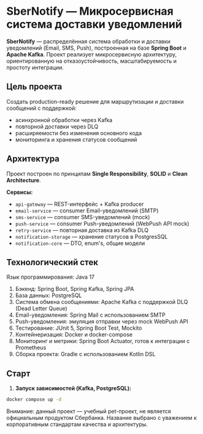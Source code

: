# SberNotify — Микросервисная система доставки уведомлений

**SberNotify** — распределённая система обработки и доставки уведомлений (Email, SMS, Push), построенная на базе **Spring Boot** и **Apache Kafka**. Проект реализует микросервисную архитектуру, ориентированную на отказоустойчивость, масштабируемость и простоту интеграции.



## Цель проекта

Создать production-ready решение для маршрутизации и доставки сообщений с поддержкой:
- асинхронной обработки через Kafka
- повторной доставки через DLQ
- расширяемости без изменения основного кода
- мониторинга и хранения статусов сообщений



## Архитектура

Проект построен по принципам **Single Responsibility**, **SOLID** и **Clean Architecture**.

**Сервисы:**
- `api-gateway` — REST-интерфейс + Kafka producer
- `email-service` — consumer Email-уведомлений (SMTP)
- `sms-service` — consumer SMS-уведомлений (mock)
- `push-service` — consumer Push-уведомлений (WebPush API mock)
- `retry-service` — повторная доставка из Kafka DLQ
- `notification-storage` — хранение статусов в PostgresSQL
- `notification-core` — DTO, enum's, общие модели


## Технологический стек

Язык программирования: Java 17

1. Бэкенд: Spring Boot, Spring Kafka, Spring JPA
2. База данных: PostgreSQL
3. Система обмена сообщениями: Apache Kafka с поддержкой DLQ (Dead Letter Queue)
4. Email-уведомления: Spring Mail с использованием SMTP
5. Push-уведомления: эмуляция отправки через mock WebPush API
6. Тестирование: JUnit 5, Spring Boot Test, Mockito
7. Контейнеризация: Docker и docker-compose
8. Мониторинг и метрики: Spring Boot Actuator, готов к интеграции с Prometheus
9. Сборка проекта: Gradle с использованием Kotlin DSL

## Старт

1. **Запуск зависимостей (Kafka, PostgreSQL):**

```bash
docker compose up -d
```
Внимание: данный проект — учебный pet-проект, не является официальным продуктом Сбербанка. Название выбрано с уважением к корпоративным стандартам качества и архитектуры.

 
